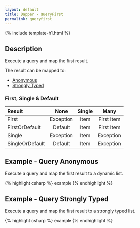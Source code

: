 ```yaml
---
layout: default
title: Dapper - QueryFirst 
permalink: queryfirst
---
```


{% include template-h1.html %}

## Description
Execute a query and map the first result.

The result can be mapped to:

- [Anonymous](#example---query-anonymous)
- [Strongly Typed](#example---query-strongly-typed)

### First, Single & Default
| Result          | None      | Single | Many       |
| :-------------- | :-------: | :----: | :--------: |
| First           | Exception | Item   | First Item |
| FirstOrDefault  | Default   | Item   | First Item |
| Single          | Exception | Item   | Exception  |
| SingleOrDefault | Default   | Item   | Exception  |

## Example - Query Anonymous
Execute a query and map the first result to a dynamic list.

{% highlight csharp %}
example
{% endhighlight %}

## Example - Query Strongly Typed
Execute a query and map the first result to a strongly typed list.

{% highlight csharp %}
example
{% endhighlight %}
